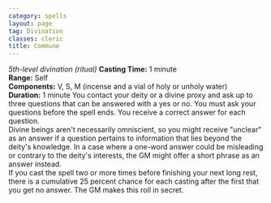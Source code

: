 ```yaml
---
category: spells
layout: page
tag: Divination
classes: cleric
title: Commune
---
```


_5th-level divination (ritual)_ **Casting Time:** 1 minute    
**Range:** Self    
**Components:** V, S, M (incense and a vial of holy or unholy water)    
**Duration:** 1 minute You contact your deity or a divine proxy and ask up to three questions that can be answered with a yes or no. You must ask your questions before the spell ends. You receive a correct answer for each question.    
Divine beings aren't necessarily omniscient, so you might receive "unclear" as an answer if a question pertains to information that lies beyond the deity's knowledge. In a case where a one-word answer could be misleading or contrary to the deity's interests, the GM might offer a short phrase as an answer instead.    
If you cast the spell two or more times before finishing your next long rest, there is a cumulative 25 percent chance for each casting after the first that you get no answer. The GM makes this roll in secret. 